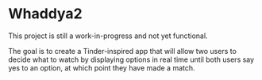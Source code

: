 # Whaddya2

This project is still a work-in-progress and not yet functional. 

The goal is to create a Tinder-inspired app that will allow two users to decide what to watch by displaying options in real time 
until both users say yes to an option, at which point they have made a match.


